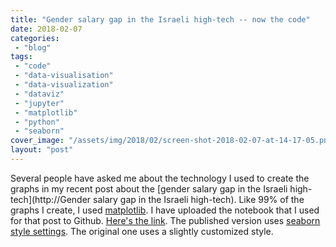 ```yaml
---
title: "Gender salary gap in the Israeli high-tech -- now the code"
date: 2018-02-07
categories: 
 - "blog"
tags: 
 - "code"
 - "data-visualisation"
 - "data-visualization"
 - "dataviz"
 - "jupyter"
 - "matplotlib"
 - "python"
 - "seaborn"
cover_image: "/assets/img/2018/02/screen-shot-2018-02-07-at-14-17-05.png"
layout: "post"
---
```


Several people have asked me about the technology I used to create the graphs in my recent post about the [gender salary gap in the Israeli high-tech](http://Gender salary gap in the Israeli high-tech). Like 99% of the graphs I create, I used [matplotlib](https://matplotlib.org/). I have uploaded the notebook that I used for that post to Github. [Here's the link](https://gist.github.com/bgbg/69ff79c50ddfc207399b39fddd513248). The published version uses [seaborn style settings](https://seaborn.pydata.org/tutorial/aesthetics.html). The original one uses a slightly customized style.

 
